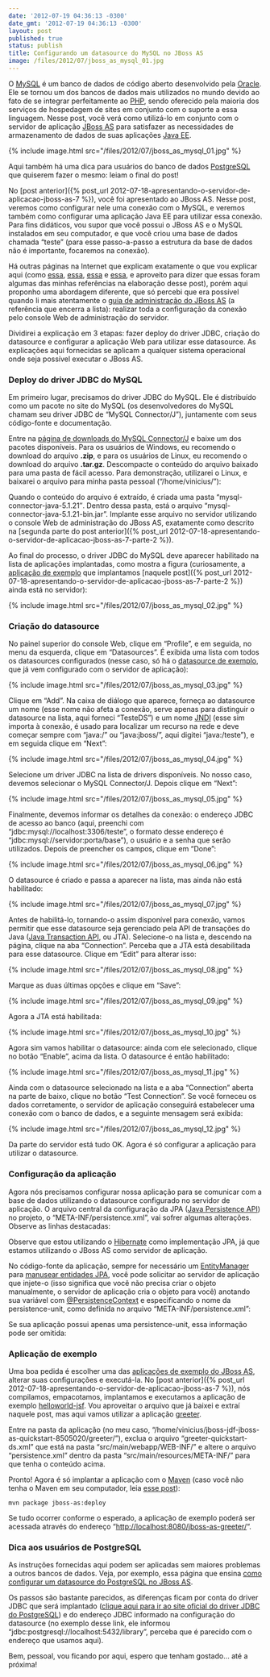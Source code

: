 ```yaml
---
date: '2012-07-19 04:36:13 -0300'
date_gmt: '2012-07-19 04:36:13 -0300'
layout: post
published: true
status: publish
title: Configurando um datasource do MySQL no JBoss AS
image: /files/2012/07/jboss_as_mysql_01.jpg
---
```


O [MySQL](http://www.mysql.com/) é um banco de dados de código aberto desenvolvido pela [Oracle](http://www.oracle.com/). Ele se tornou um dos bancos de dados mais utilizados no mundo devido ao fato de se integrar perfeitamente ao [PHP](http://www.php.net/), sendo oferecido pela maioria dos serviços de hospedagem de sites em conjunto com o suporte a essa linguagem. Nesse post, você verá como utilizá-lo em conjunto com o servidor de aplicação [JBoss AS](http://www.jboss.org/jbossas/) para satisfazer as necessidades de armazenamento de dados de suas aplicações [Java EE](http://www.oracle.com/technetwork/java/javaee/).

{% include image.html src="/files/2012/07/jboss_as_mysql_01.jpg" %}

Aqui também há uma dica para usuários do banco de dados [PostgreSQL](http://www.postgresql.org/) que quiserem fazer o mesmo: leiam o final do post!

<!--more-->

No [post anterior]({% post_url 2012-07-18-apresentando-o-servidor-de-aplicacao-jboss-as-7 %}), você foi apresentado ao JBoss AS. Nesse post, veremos como configurar nele uma conexão com o MySQL, e veremos também como configurar uma aplicação Java EE para utilizar essa conexão. Para fins didáticos, vou supor que você possui o JBoss AS e o MySQL instalados em seu computador, e que você criou uma base de dados chamada “teste” (para esse passo-a-passo a estrutura da base de dados não é importante, focaremos na conexão).

Há outras páginas na Internet que explicam exatamente o que vou explicar aqui (como [essa](https://zorq.net/b/2011/07/12/adding-a-mysql-datasource-to-jboss-as-7/), [essa](http://www.messiasbittencourt.com/168/jboss-7-mysql/), [essa](http://filosofisto.wordpress.com/2012/02/13/configurando-mysql-no-jboss-7-as/) e [essa](http://jbossdivers.wordpress.com/2012/01/20/introducao-ao-jboss-as-7-parte-2/), e aproveito para dizer que essas foram algumas das minhas referências na elaboração desse post), porém aqui proponho uma abordagem diferente, que só percebi que era possível quando li mais atentamente o [guia de administração do JBoss AS](https://docs.jboss.org/author/display/AS7/Admin+Guide#AdminGuide-Datasources) (a referência que encerra a lista): realizar toda a configuração da conexão pelo console Web de administração do servidor.

Dividirei a explicação em 3 etapas: fazer deploy do driver JDBC, criação do datasource e configurar a aplicação Web para utilizar esse datasource. As explicações aqui fornecidas se aplicam a qualquer sistema operacional onde seja possível executar o JBoss AS.

### Deploy do driver JDBC do MySQL

Em primeiro lugar, precisamos do driver JDBC do MySQL. Ele é distribuído como um pacote no site do MySQL (os desenvolvedores do MySQL chamam seu driver JDBC de “MySQL Connector/J”), juntamente com seus código-fonte e documentação.

Entre na [página de downloads do MySQL Connector/J](http://www.mysql.com/downloads/connector/j/) e baixe um dos pacotes disponíveis. Para os usuários de Windows, eu recomendo o download do arquivo **.zip**, e para os usuários de Linux, eu recomendo o download do arquivo **.tar.gz**. Descompacte o conteúdo do arquivo baixado para uma pasta de fácil acesso. Para demonstração, utilizarei o Linux, e baixarei o arquivo para minha pasta pessoal (“/home/vinicius/”):

Quando o conteúdo do arquivo é extraído, é criada uma pasta “mysql-connector-java-5.1.21″. Dentro dessa pasta, está o arquivo “mysql-connector-java-5.1.21-bin.jar”. Implante esse arquivo no servidor utilizando o console Web de administração do JBoss AS, exatamente como descrito na [segunda parte do post anterior]({% post_url 2012-07-18-apresentando-o-servidor-de-aplicacao-jboss-as-7-parte-2 %}).

Ao final do processo, o driver JDBC do MySQL deve aparecer habilitado na lista de aplicações implantadas, como mostra a figura (curiosamente, a [aplicação de exemplo](http://www.jboss.org/jdf/quickstarts/jboss-as-quickstart/helloworld-jsf/) que implantamos [naquele post]({% post_url 2012-07-18-apresentando-o-servidor-de-aplicacao-jboss-as-7-parte-2 %}) ainda está no servidor):

{% include image.html src="/files/2012/07/jboss_as_mysql_02.jpg" %}

### Criação do datasource

No painel superior do console Web, clique em “Profile”, e em seguida, no menu da esquerda, clique em “Datasources”. É exibida uma lista com todos os datasources configurados (nesse caso, só há o [datasource de exemplo](https://docs.jboss.org/author/display/AS7/Getting+Started+Guide#GettingStartedGuide-ModifyingtheExampleDataSource), que já vem configurado com o servidor de aplicação):

{% include image.html src="/files/2012/07/jboss_as_mysql_03.jpg" %}

Clique em “Add”. Na caixa de diálogo que aparece, forneça ao datasource um nome (esse nome não afeta a conexão, serve apenas para distinguir o datasource na lista, aqui forneci “TesteDS”) e um nome [JNDI](http://www.oracle.com/technetwork/java/jndi/) (esse sim importa à conexão, é usado para localizar um recurso na rede e deve começar sempre com “java:/” ou “java:jboss/”, aqui digitei “java:/teste”), e em seguida clique em “Next”:

{% include image.html src="/files/2012/07/jboss_as_mysql_04.jpg" %}

Selecione um driver JDBC na lista de drivers disponíveis. No nosso caso, devemos selecionar o MySQL Connector/J. Depois clique em “Next”:

{% include image.html src="/files/2012/07/jboss_as_mysql_05.jpg" %}

Finalmente, devemos informar os detalhes da conexão: o endereço JDBC de acesso ao banco (aqui, preenchi com “jdbc:mysql://localhost:3306/teste”, o formato desse endereço é “jdbc:mysql://servidor:porta/base”), o usuário e a senha que serão utilizados. Depois de preencher os campos, clique em “Done”:

{% include image.html src="/files/2012/07/jboss_as_mysql_06.jpg" %}

O datasource é criado e passa a aparecer na lista, mas ainda não está habilitado:

{% include image.html src="/files/2012/07/jboss_as_mysql_07.jpg" %}

Antes de habilitá-lo, tornando-o assim disponível para conexão, vamos permitir que esse datasource seja gerenciado pela API de transações do Java ([Java Transaction API](http://www.oracle.com/technetwork/java/javaee/jta/index.html), ou JTA). Selecione-o na lista e, descendo na página, clique na aba “Connection”. Perceba que a JTA está desabilitada para esse datasource. Clique em “Edit” para alterar isso:

{% include image.html src="/files/2012/07/jboss_as_mysql_08.jpg" %}

Marque as duas últimas opções e clique em “Save”:

{% include image.html src="/files/2012/07/jboss_as_mysql_09.jpg" %}

Agora a JTA está habilitada:

{% include image.html src="/files/2012/07/jboss_as_mysql_10.jpg" %}

Agora sim vamos habilitar o datasource: ainda com ele selecionado, clique no botão “Enable”, acima da lista. O datasource é então habilitado:

{% include image.html src="/files/2012/07/jboss_as_mysql_11.jpg" %}

Ainda com o datasource selecionado na lista e a aba “Connection” aberta na parte de baixo, clique no botão “Test Connection”. Se você forneceu os dados corretamente, o servidor de aplicação conseguirá estabelecer uma conexão com o banco de dados, e a seguinte mensagem será exibida:

{% include image.html src="/files/2012/07/jboss_as_mysql_12.jpg" %}

Da parte do servidor está tudo OK. Agora é só configurar a aplicação para utilizar o datasource.

### Configuração da aplicação

Agora nós precisamos configurar nossa aplicação para se comunicar com a base de dados utilizando o datasource configurado no servidor de aplicação. O arquivo central da configuração da JPA ([Java Persistence API](http://docs.oracle.com/javaee/6/tutorial/doc/bnbpy.html)) no projeto, o “META-INF/persistence.xml”, vai sofrer algumas alterações. Observe as linhas destacadas:

<script type="syntaxhighlighter" class="brush: xml; highlight: [6, 8]"><![CDATA[
<?xml version="1.0" encoding="UTF-8"?>
<persistence xmlns="http://java.sun.com/xml/ns/persistence"
   xmlns:xsi="http://www.w3.org/2001/XMLSchema-instance"
   xsi:schemaLocation="http://java.sun.com/xml/ns/persistence http://java.sun.com/xml/ns/persistence/persistence_2_0.xsd"
   version="2.0">
   <persistence-unit name="TestePU">
      <provider>org.hibernate.ejb.HibernatePersistence</provider>
      <jta-data-source>java:/teste</jta-data-source>
      <properties>
         <property name="hibernate.hbm2ddl.auto" value="create-drop" />
         <property name="hibernate.show_sql" value="true" />
      </properties>
   </persistence-unit>
</persistence>
]]></script>

Observe que estou utilizando o [Hibernate](http://www.hibernate.org/) como implementação JPA, já que estamos utilizando o JBoss AS como servidor de aplicação.

No código-fonte da aplicação, sempre for necessário um [EntityManager](http://docs.oracle.com/javaee/6/api/javax/persistence/EntityManager.html) para [manusear entidades JPA](http://docs.oracle.com/javaee/6/tutorial/doc/bnbqw.html), você pode solicitar ao servidor de aplicação que injete-o (isso significa que você não precisa criar o objeto manualmente, o servidor de aplicação cria o objeto para você) anotando sua variável com [@PersistenceContext](http://docs.oracle.com/javaee/6/api/javax/persistence/PersistenceContext.html) e especificando o nome da persistence-unit, como definida no arquivo “META-INF/persistence.xml”:

<script type="syntaxhighlighter" class="brush: java; gutter: false"><![CDATA[
@PersistenceContext(name="TestePU")
EntityManager entityManager;
]]></script>

Se sua aplicação possui apenas uma persistence-unit, essa informação pode ser omitida:

<script type="syntaxhighlighter" class="brush: java; gutter: false"><![CDATA[
@PersistenceContext
EntityManager entityManager;
]]></script>

### Aplicação de exemplo

Uma boa pedida é escolher uma das [aplicações de exemplo do JBoss AS](http://www.jboss.org/jdf/quickstarts/jboss-as-quickstart/), alterar suas configurações e executá-la. No [post anterior]({% post_url 2012-07-18-apresentando-o-servidor-de-aplicacao-jboss-as-7 %}), nós compilamos, empacotamos, implantamos e executamos a aplicação de exemplo [helloworld-jsf](http://www.jboss.org/jdf/quickstarts/jboss-as-quickstart/helloworld-jsf/). Vou aproveitar o arquivo que já baixei e extraí naquele post, mas aqui vamos utilizar a aplicação [greeter](http://www.jboss.org/jdf/quickstarts/jboss-as-quickstart/greeter/).

Entre na pasta da aplicação (no meu caso, “/home/vinicius/jboss-jdf-jboss-as-quickstart-8505020/greeter/”), exclua o arquivo “greeter-quickstart-ds.xml” que está na pasta “src/main/webapp/WEB-INF/” e altere o arquivo “persistence.xml” dentro da pasta “src/main/resources/META-INF/” para que tenha o conteúdo acima.

Pronto! Agora é só implantar a aplicação com o [Maven](http://maven.apache.org/) (caso você não tenha o Maven em seu computador, leia [esse post](http://www.vinyanalista.com.br/blog/2012/07/18/instalacao-do-apache-maven/)):

```
mvn package jboss-as:deploy
```

Se tudo ocorrer conforme o esperado, a aplicação de exemplo poderá ser acessada através do endereço “[http://localhost:8080/jboss-as-greeter/](http://localhost:8080/jboss-as-greeter/)“.

### Dica aos usuários de PostgreSQL

As instruções fornecidas aqui podem ser aplicadas sem maiores problemas a outros bancos de dados. Veja, por exemplo, essa página que ensina [como configurar um datasource do PostgreSQL no JBoss AS](http://blog.xebia.com/2011/07/19/developing-a-jpa-application-on-jboss-as-7/).

Os passos são bastante parecidos, as diferenças ficam por conta do driver JDBC que será implantado ([clique aqui para ir ao site oficial do driver JDBC do PostgreSQL](http://jdbc.postgresql.org/)) e do endereço JDBC informado na configuração do datasource (no exemplo desse link, ele informou “jdbc:postgresql://localhost:5432/library”, perceba que é parecido com o endereço que usamos aqui).

Bem, pessoal, vou ficando por aqui, espero que tenham gostado… até a próxima!